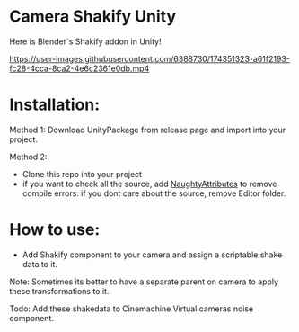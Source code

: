 # Camera Shakify Unity
Here is Blender`s Shakify addon in Unity!



https://user-images.githubusercontent.com/6388730/174351323-a61f2193-fc28-4cca-8ca2-4e6c2361e0db.mp4



# Installation:
Method 1:
Download UnityPackage from release page and import into your project.

Method 2:
- Clone this repo into your project
- if you want to check all the source, add [NaughtyAttributes](https://github.com/dbrizov/NaughtyAttributes) to remove compile errors. if you dont care about the source, remove Editor folder.

# How to use:
- Add Shakify component to your camera and assign a scriptable shake data to it.

Note: Sometimes its better to have a separate parent on camera to apply these transformations to it.

Todo:
Add these shakedata to Cinemachine Virtual cameras noise component.
